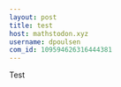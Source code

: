 ```yaml
---
layout: post
title: test
host: mathstodon.xyz
username: dpoulsen
com_id: 109594626316444381
---
```


Test